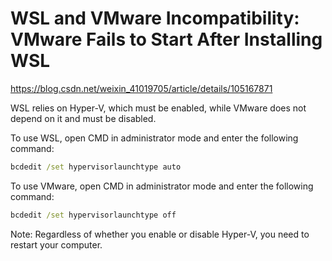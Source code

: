 # WSL and VMware Incompatibility: VMware Fails to Start After Installing WSL

https://blog.csdn.net/weixin_41019705/article/details/105167871

WSL relies on Hyper-V, which must be enabled, while VMware does not depend on it and must be disabled.

To use WSL, open CMD in administrator mode and enter the following command:
```cmd
bcdedit /set hypervisorlaunchtype auto
```

To use VMware, open CMD in administrator mode and enter the following command:
```cmd
bcdedit /set hypervisorlaunchtype off
```

Note: Regardless of whether you enable or disable Hyper-V, you need to restart your computer.